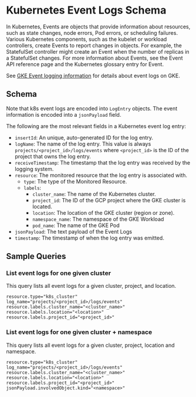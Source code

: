 # Kubernetes Event Logs Schema

In Kubernetes, Events are objects that provide information about resources, such as state changes, node errors, Pod errors, or scheduling failures. 
Various Kubernetes components, such as the kubelet or workload controllers, create Events to report changes in objects. 
For example, the StatefulSet controller might create an Event when the number of replicas in a StatefulSet changes. 
For more information about Events, see the Event API reference page and the Kubernetes glossary entry for Event.

See [GKE Event logging information](https://cloud.google.com/kubernetes-engine/docs/how-to/view-logs#k8s-event-logs) for details about event logs on GKE.

## Schema

Note that k8s event logs are encoded into `LogEntry` objects. The event information is encoded into a `jsonPayload` field.

The following are the most relevant fields in a Kubernetes event log entry:

- `insertId`: An unique, auto-generated ID for the log entry.
- `logName`: The name of the log entry. This value is always `projects/<project_id>/logs/events` where `<project_id>` is the ID of the project that owns the log entry.
- `receiveTimestamp`: The timestamp that the log entry was received by the logging system.
- `resource`: The monitored resource that the log entry is associated with.
  - `type`: The type of the Monitored Resource. 
  - `labels`:
    - `cluster_name`: The name of the Kubernetes cluster.
    - `project_id`: The ID of the GCP project where the GKE cluster is located.
    - `location`: The location of the GKE cluster (region or zone).
    - `namespace_name`: The namespace of the GKE Workload
    - `pod_name`: The name of the GKE Pod
- `jsonPayload`: The text payload of the Event Logs
- `timestamp`: The timestamp of when the log entry was emitted.

## Sample Queries

### List event logs for one given cluster

This query lists all event logs for a given cluster, project, and location.

```lql
resource.type="k8s_cluster"
log_name="projects/<project_id>/logs/events"
resource.labels.cluster_name="<cluster_name>"
resource.labels.location="<location>"
resource.labels.project_id="<project_id>"
```

### List event logs for one given cluster + namespace

This query lists all event logs for a given cluster, project, location and namespace.

```lql
resource.type="k8s_cluster"
log_name="projects/<project_id>/logs/events"
resource.labels.cluster_name="<cluster_name>"
resource.labels.location="<location>"
resource.labels.project_id="<project_id>"
jsonPayload.involvedObject.kind="<namespace>"
```

